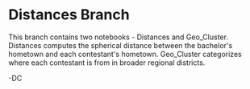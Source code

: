 # Distances Branch

This branch contains two notebooks - Distances and Geo_Cluster. Distances computes the spherical distance between the bachelor's hometown and each contestant's hometown. Geo_Cluster categorizes where each contestant is from in broader regional districts.

-DC